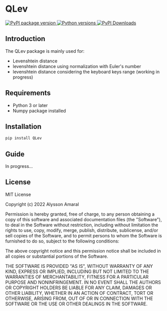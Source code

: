 # QLev

<p>

  <a href="https://pypi.org/project/QLev/">
    <img src="https://img.shields.io/pypi/v/QLev"
         alt="PyPI package version">
  </a>
  <a href="https://www.python.org">
    <img src="https://img.shields.io/pypi/pyversions/QLev"
         alt="Python versions">
  </a>
  <a href="https://pypi.org/project/QLev/">
    <img src="https://img.shields.io/pypi/dm/QLev.svg?label=PyPI%20downloads"
         alt="PyPI Downloads">
  </a>
</p>

## Introduction
The QLev package is mainly used for:

* Levenshtein distance
* levenshtein distance using normalization with Euler's number
* levenshtein distance considering the keyboard keys range (working in progress)

## Requirements
* Python 3 or later
* Numpy package installed

## Installation
```bash
pip install QLev
```

## Guide

In progress...

## License

MIT License

Copyright (c) 2022 Alysson Amaral

Permission is hereby granted, free of charge, to any person obtaining a copy
of this software and associated documentation files (the "Software"), to deal
in the Software without restriction, including without limitation the rights
to use, copy, modify, merge, publish, distribute, sublicense, and/or sell
copies of the Software, and to permit persons to whom the Software is
furnished to do so, subject to the following conditions:

The above copyright notice and this permission notice shall be included in all
copies or substantial portions of the Software.

THE SOFTWARE IS PROVIDED "AS IS", WITHOUT WARRANTY OF ANY KIND, EXPRESS OR
IMPLIED, INCLUDING BUT NOT LIMITED TO THE WARRANTIES OF MERCHANTABILITY,
FITNESS FOR A PARTICULAR PURPOSE AND NONINFRINGEMENT. IN NO EVENT SHALL THE
AUTHORS OR COPYRIGHT HOLDERS BE LIABLE FOR ANY CLAIM, DAMAGES OR OTHER
LIABILITY, WHETHER IN AN ACTION OF CONTRACT, TORT OR OTHERWISE, ARISING FROM,
OUT OF OR IN CONNECTION WITH THE SOFTWARE OR THE USE OR OTHER DEALINGS IN THE
SOFTWARE.
